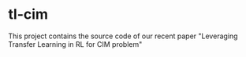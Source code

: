 # tl-cim
This project contains the source code of our recent paper "Leveraging Transfer Learning in RL for CIM problem"
